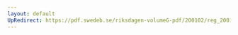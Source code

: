 ```yaml
---
layout: default
UpRedirect: https://pdf.swedeb.se/riksdagen-volumeG-pdf/200102/reg_200102/reg_200102_0381.pdf
---
```


